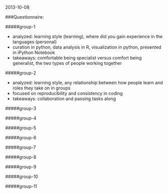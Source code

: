 2013-10-08

###Questionnaire:

#####group-1
+ analyzed: learning style (learning), where did you gain experience in the languages (personal)
+ curation in python, data analysis in R, visualization in python, presented in iPython Notebook
+ takeaways: comfortable being specialist versus comfort being generalist, the two types of people working together 

#####group-2
+ analyzed: learning style, any relationship between how people learn and roles they take on in groups
+ focused on reproducibility and consistency in coding
+ takeaways: collaboration and passing tasks along

#####group-3

#####group-4

#####group-5

#####group-6

#####group-7

#####group-8

#####group-9

#####group-10

#####group-11
